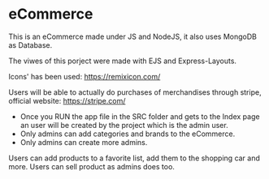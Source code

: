# eCommerce

This is an eCommerce made under JS and NodeJS, it also uses MongoDB as Database.

The viwes of this porject were made with EJS and Express-Layouts.

Icons' has been used: https://remixicon.com/

Users will be able to actually do purchases of merchandises through stripe, official website: https://stripe.com/

- Once you RUN the app file in the SRC folder and gets to the Index page an user will be created by the project which is the admin user.
- Only admins can add categories and brands to the eCommerce.
- Only admins can create more admins.

Users can add products to a favorite list, add them to the shopping car and more. Users can sell product as admins does too.

